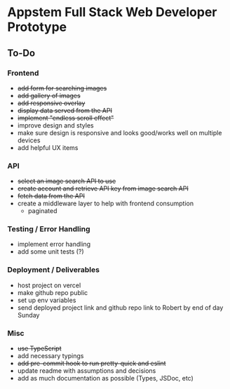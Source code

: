 # Appstem Full Stack Web Developer Prototype

## To-Do

### Frontend

- ~~add form for searching images~~
- ~~add gallery of images~~
- ~~add responsive overlay~~
- ~~display data served from the API~~
- ~~implement "endless scroll effect"~~
- improve design and styles
- make sure design is responsive and looks good/works well on multiple devices
- add helpful UX items

### API

- ~~select an image search API to use~~
- ~~create account and retrieve API key from image search API~~
- ~~fetch data from the API~~
- create a middleware layer to help with frontend consumption
  - paginated

### Testing / Error Handling

- implement error handling
- add some unit tests (?)

### Deployment / Deliverables

- host project on vercel
- make github repo public
- set up env variables
- send deployed project link and github repo link to Robert by end of day Sunday

### Misc

- ~~use TypeScript~~
- add necessary typings
- ~~add pre-commit hook to run pretty-quick and eslint~~
- update readme with assumptions and decisions
- add as much documentation as possible (Types, JSDoc, etc)
